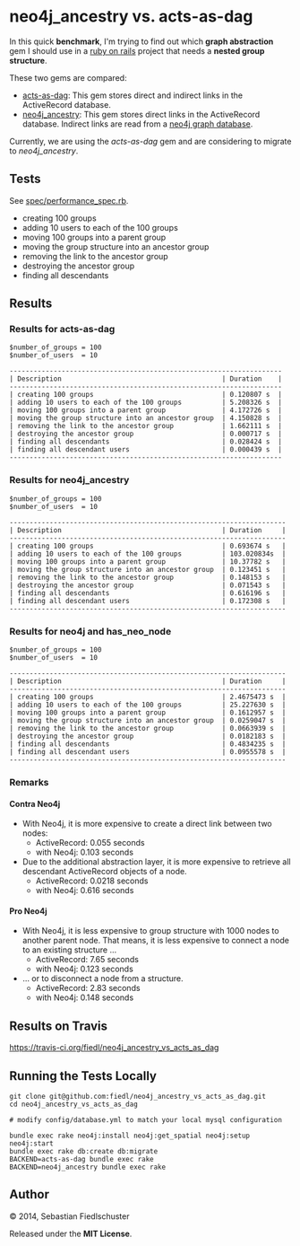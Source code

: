 # neo4j_ancestry vs. acts-as-dag

In this quick **benchmark**, I'm trying to find out which **graph abstraction** gem I should use in a [ruby on rails](http://rubyonrails.org) project that needs a **nested group structure**.

These two gems are compared:

* [acts-as-dag](https://github.com/resgraph/acts-as-dag): This gem stores direct and indirect links in the ActiveRecord database.
* [neo4j_ancestry](https://github.com/fiedl/neo4j_ancestry): This gem stores direct links in the ActiveRecord database. Indirect links are read from a [neo4j graph database](http://neo4j.com).

Currently, we are using the *acts-as-dag* gem and are considering to migrate to *neo4j_ancestry*.

## Tests

See [spec/performance_spec.rb](spec/performance_spec.rb).

* creating 100 groups
* adding 10 users to each of the 100 groups
* moving 100 groups into a parent group
* moving the group structure into an ancestor group
* removing the link to the ancestor group
* destroying the ancestor group
* finding all descendants

## Results

### Results for acts-as-dag

    $number_of_groups = 100
    $number_of_users  = 10
    
    --------------------------------------------------------------------
    | Description                                        | Duration    |
    --------------------------------------------------------------------
    | creating 100 groups                                | 0.120807 s  |
    | adding 10 users to each of the 100 groups          | 5.208326 s  |
    | moving 100 groups into a parent group              | 4.172726 s  |
    | moving the group structure into an ancestor group  | 4.150828 s  |
    | removing the link to the ancestor group            | 1.662111 s  |
    | destroying the ancestor group                      | 0.000717 s  |
    | finding all descendants                            | 0.028424 s  |
    | finding all descendant users                       | 0.000439 s  |
    --------------------------------------------------------------------

### Results for neo4j_ancestry

    $number_of_groups = 100
    $number_of_users  = 10

    ---------------------------------------------------------------------
    | Description                                        | Duration     |
    ---------------------------------------------------------------------
    | creating 100 groups                                | 0.693674 s   |
    | adding 10 users to each of the 100 groups          | 103.020834s  |
    | moving 100 groups into a parent group              | 10.37782 s   |
    | moving the group structure into an ancestor group  | 0.123451 s   |
    | removing the link to the ancestor group            | 0.148153 s   |
    | destroying the ancestor group                      | 0.071543 s   |
    | finding all descendants                            | 0.616196 s   |
    | finding all descendant users                       | 0.172308 s   |
    ---------------------------------------------------------------------

### Results for neo4j and has_neo_node

    $number_of_groups = 100
    $number_of_users  = 10
    
    ---------------------------------------------------------------------
    | Description                                        | Duration     |
    ---------------------------------------------------------------------
    | creating 100 groups                                | 2.4675473 s  |
    | adding 10 users to each of the 100 groups          | 25.227630 s  |
    | moving 100 groups into a parent group              | 0.1612957 s  |
    | moving the group structure into an ancestor group  | 0.0259047 s  |
    | removing the link to the ancestor group            | 0.0663939 s  |
    | destroying the ancestor group                      | 0.0182183 s  |
    | finding all descendants                            | 0.4834235 s  |
    | finding all descendant users                       | 0.0955578 s  |
    ---------------------------------------------------------------------

### Remarks

#### Contra Neo4j

* With Neo4j, it is more expensive to create a direct link between two nodes:
  * ActiveRecord: 0.055 seconds
  * with Neo4j:   0.103 seconds
* Due to the additional abstraction layer, it is more expensive to retrieve all descendant ActiveRecord objects of a node.
  * ActiveRecord: 0.0218 seconds
  * with Neo4j:   0.616 seconds

#### Pro Neo4j

* With Neo4j, it is less expensive to group structure with 1000 nodes to another parent node. That means, it is less expensive to connect a node to an existing structure …
  * ActiveRecord: 7.65 seconds
  * with Neo4j:   0.123 seconds
* … or to disconnect a node from a structure.
  * ActiveRecord: 2.83 seconds
  * with Neo4j:   0.148 seconds


## Results on Travis

https://travis-ci.org/fiedl/neo4j_ancestry_vs_acts_as_dag

## Running the Tests Locally

```
git clone git@github.com:fiedl/neo4j_ancestry_vs_acts_as_dag.git
cd neo4j_ancestry_vs_acts_as_dag

# modify config/database.yml to match your local mysql configuration

bundle exec rake neo4j:install neo4j:get_spatial neo4j:setup neo4j:start
bundle exec rake db:create db:migrate
BACKEND=acts-as-dag bundle exec rake
BACKEND=neo4j_ancestry bundle exec rake
```

## Author

&copy; 2014, Sebastian Fiedlschuster

Released under the **MIT License**.

